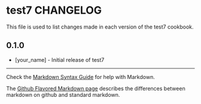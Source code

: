 test7 CHANGELOG
===============

This file is used to list changes made in each version of the test7 cookbook.

0.1.0
-----
- [your_name] - Initial release of test7

- - -
Check the [Markdown Syntax Guide](http://daringfireball.net/projects/markdown/syntax) for help with Markdown.

The [Github Flavored Markdown page](http://github.github.com/github-flavored-markdown/) describes the differences between markdown on github and standard markdown.
